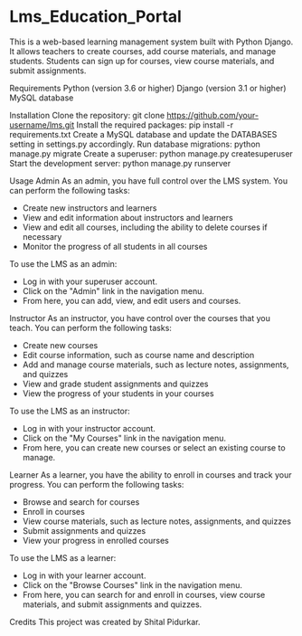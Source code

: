 # Lms_Education_Portal
This is a web-based learning management system built with Python Django. It allows teachers to create courses, add course materials, and manage students. Students can sign up for courses, view course materials, and submit assignments.

Requirements
Python (version 3.6 or higher)
Django (version 3.1 or higher)
MySQL database

Installation
Clone the repository: git clone https://github.com/your-username/lms.git
Install the required packages: pip install -r requirements.txt
Create a MySQL database and update the DATABASES setting in settings.py accordingly.
Run database migrations: python manage.py migrate
Create a superuser: python manage.py createsuperuser
Start the development server: python manage.py runserver

Usage
Admin
As an admin, you have full control over the LMS system. You can perform the following tasks:
- Create new instructors and learners
- View and edit information about instructors and learners
- View and edit all courses, including the ability to delete courses if necessary
- Monitor the progress of all students in all courses

To use the LMS as an admin:
- Log in with your superuser account.
- Click on the "Admin" link in the navigation menu.
- From here, you can add, view, and edit users and courses.

Instructor
As an instructor, you have control over the courses that you teach. You can perform the following tasks:
- Create new courses
- Edit course information, such as course name and description
- Add and manage course materials, such as lecture notes, assignments, and quizzes
- View and grade student assignments and quizzes
- View the progress of your students in your courses

To use the LMS as an instructor:
- Log in with your instructor account.
- Click on the "My Courses" link in the navigation menu.
- From here, you can create new courses or select an existing course to manage.

Learner
As a learner, you have the ability to enroll in courses and track your progress. You can perform the following tasks:
- Browse and search for courses
- Enroll in courses
- View course materials, such as lecture notes, assignments, and quizzes
- Submit assignments and quizzes
- View your progress in enrolled courses

To use the LMS as a learner:
- Log in with your learner account.
- Click on the "Browse Courses" link in the navigation menu.
- From here, you can search for and enroll in courses, view course materials, and submit assignments and quizzes.

Credits
This project was created by Shital Pidurkar.

